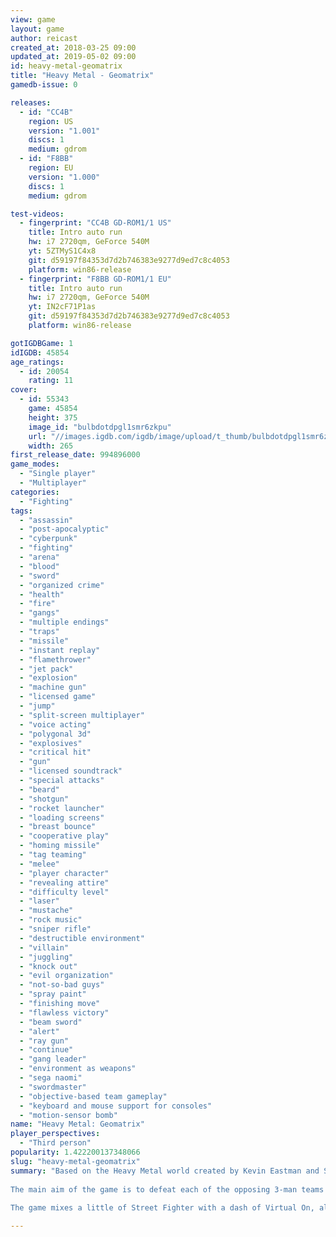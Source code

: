 ```yaml
---
view: game
layout: game
author: reicast
created_at: 2018-03-25 09:00
updated_at: 2019-05-02 09:00
id: heavy-metal-geomatrix
title: "Heavy Metal - Geomatrix"
gamedb-issue: 0

releases:
  - id: "CC4B"
    region: US
    version: "1.001"
    discs: 1
    medium: gdrom
  - id: "F8BB"
    region: EU
    version: "1.000"
    discs: 1
    medium: gdrom

test-videos:
  - fingerprint: "CC4B GD-ROM1/1 US"
    title: Intro auto run
    hw: i7 2720qm, GeForce 540M
    yt: 5ZTMyS1C4x8
    git: d59197f84353d7d2b746383e9277d9ed7c8c4053
    platform: win86-release
  - fingerprint: "F8BB GD-ROM1/1 EU"
    title: Intro auto run
    hw: i7 2720qm, GeForce 540M
    yt: IN2cF71P1as
    git: d59197f84353d7d2b746383e9277d9ed7c8c4053
    platform: win86-release

gotIGDBGame: 1
idIGDB: 45854
age_ratings:
  - id: 20054
    rating: 11
cover:
  - id: 55343
    game: 45854
    height: 375
    image_id: "bulbdotdpgl1smr6zkpu"
    url: "//images.igdb.com/igdb/image/upload/t_thumb/bulbdotdpgl1smr6zkpu.jpg"
    width: 265
first_release_date: 994896000
game_modes:
  - "Single player"
  - "Multiplayer"
categories:
  - "Fighting"
tags:
  - "assassin"
  - "post-apocalyptic"
  - "cyberpunk"
  - "fighting"
  - "arena"
  - "blood"
  - "sword"
  - "organized crime"
  - "health"
  - "fire"
  - "gangs"
  - "multiple endings"
  - "traps"
  - "missile"
  - "instant replay"
  - "flamethrower"
  - "jet pack"
  - "explosion"
  - "machine gun"
  - "licensed game"
  - "jump"
  - "split-screen multiplayer"
  - "voice acting"
  - "polygonal 3d"
  - "explosives"
  - "critical hit"
  - "gun"
  - "licensed soundtrack"
  - "special attacks"
  - "beard"
  - "shotgun"
  - "rocket launcher"
  - "loading screens"
  - "breast bounce"
  - "cooperative play"
  - "homing missile"
  - "tag teaming"
  - "melee"
  - "player character"
  - "revealing attire"
  - "difficulty level"
  - "laser"
  - "mustache"
  - "rock music"
  - "sniper rifle"
  - "destructible environment"
  - "villain"
  - "juggling"
  - "knock out"
  - "evil organization"
  - "not-so-bad guys"
  - "spray paint"
  - "finishing move"
  - "flawless victory"
  - "beam sword"
  - "alert"
  - "ray gun"
  - "continue"
  - "gang leader"
  - "environment as weapons"
  - "sega naomi"
  - "swordmaster"
  - "objective-based team gameplay"
  - "keyboard and mouse support for consoles"
  - "motion-sensor bomb"
name: "Heavy Metal: Geomatrix"
player_perspectives:
  - "Third person"
popularity: 1.422200137348066
slug: "heavy-metal-geomatrix"
summary: "Based on the Heavy Metal world created by Kevin Eastman and Simon Bisley, this fighting title allows you to take control of a team of three fighters, ranging from a basic all-rounder, or a lightning fast female to a huge bulky mass of power. Of course, they are all a mix of human and humanoid, and depending on their strengths, have a range of different moves and styles. 
 
The main aim of the game is to defeat each of the opposing 3-man teams ahead of you, and dominate cyberspace. 
 
The game mixes a little of Street Fighter with a dash of Virtual On, allowing you to fight in close or use long range attacks all inside a 3D landscape."

---
```

